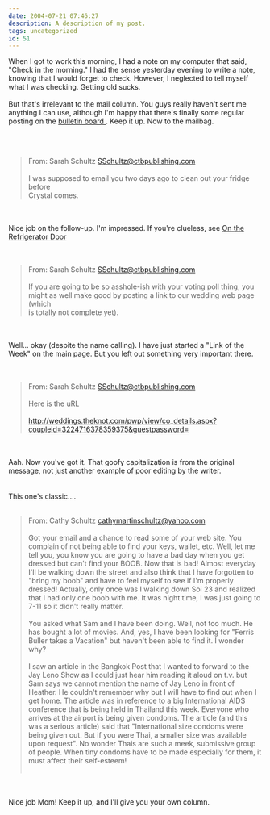 ```yaml
---
date: 2004-07-21 07:46:27
description: A description of my post.
tags: uncategorized
id: 51
---
```

When I got to work this morning, I had a note on my computer that said, "Check in the morning."  I had the sense yesterday evening to write a note, knowing that I would forget to check.  However, I neglected to tell myself what I was checking.  Getting old sucks.<br />
<br />
But that's irrelevant to the mail column.  You guys really haven't sent me anything I can use, although I'm happy that there's finally some regular posting on the <a class="mainbox" href="http://theskinnyonbenny.com/stl-web/bulletin/bb/index.php" target="_blank">bulletin board </a>.  Keep it up.  Now to the mailbag.
<!--more--><br /><br /><BLOCKQUOTE>From: Sarah Schultz <A HREF="mailto:SSchultz@ctbpublishing.com" class="mainbox">SSchultz@ctbpublishing.com</A><br />
<br />
I was supposed to email you two days ago to clean out your fridge before<br />
Crystal comes.</BLOCKQUOTE><br />
<br />
Nice job on the follow-up.  I'm impressed.  If you're clueless, see <A HREF="http://www.theskinnyonbenny.com/blog/archives/00000028.html" class="mainbox">On the Refrigerator Door</A><br />
<br />
<br />
<BLOCKQUOTE>From: Sarah Schultz <A HREF="mailto:SSchultz@ctbpublishing.com" class="mainbox">SSchultz@ctbpublishing.com</A><br />
<br />
If you are going to be so asshole-ish with your voting poll thing, you<br />
might as well make good by posting a link to our wedding web page (which<br />
is totally not complete yet).</BLOCKQUOTE><br />
<br />
Well... okay (despite the name calling).  I have just started a "Link of the Week" on the main page.  But you left out something very important there.<br />
<br />
<br />
<blockquote>From: Sarah Schultz <A HREF="mailto:SSchultz@ctbpublishing.com" class="mainbox">SSchultz@ctbpublishing.com</A><br />
<br />
Here is the uRL<br />
<br />
<a href="http://weddings.theknot.com/pwp/view/co_details.aspx?coupleid=3224716378359375&guestpassword=" target="_blank" class = "mainbox">http://weddings.theknot.com/pwp/view/co_details.aspx?coupleid=3224716378359375&guestpassword=</a></blockquote><br />
<br />
Aah.  Now you've got it.  That goofy capitalization is from the original message, not just another example of poor editing by the writer.<br />
<br />
<br />
This one's classic....<br />
<br />
<blockquote>From: Cathy Schultz <A HREF="mailto:cathymartinschultz@yahoo.com" class="mainbox">cathymartinschultz@yahoo.com</A><br />
<br />
Got your email and a chance to read some of your web site. You complain of not being able to find your keys, wallet, etc. Well, let me tell you, you know you are going to have a bad day when you get dressed but can't find your BOOB. Now that is bad! Almost everyday I'll be walking down the street and also think that I have forgotten to "bring my boob" and have to feel myself to see if I'm properly dressed! Actually, only once was I walking down Soi 23 and realized that I had only one boob with me. It was night time, I was just going to 7-11 so it didn't really matter.<br />
<br />
You asked what Sam and I have been doing. Well, not too much. He has bought a lot of movies. And, yes, I have been looking for "Ferris Buller takes a Vacation" but haven't been able to find it. I wonder why?<br />
<br />
I saw an article in the Bangkok Post that I wanted to forward to the Jay Leno Show as I could just hear him reading it aloud on t.v. but Sam says we cannot mention the name of Jay Leno in front of Heather. He couldn't remember why but I will have to find out when I get home. The article was in reference to a big International AIDS conference that is being held in Thailand this week. Everyone who arrives at the airport is being given condoms. The article (and this was a serious article) said that "International size condoms were being given out. But if you were Thai, a smaller size was available upon request". No wonder Thais are such a meek, submissive group of people. When tiny condoms have to be made especially for them, it must affect their self-esteem!<br />
<br />
</blockquote><br />
<br />
Nice job Mom!  Keep it up, and I'll give you your own column.
